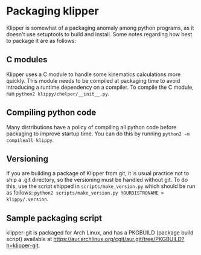 # Packaging klipper

Klipper is somewhat of a packaging anomaly among python programs, as it doesn't
use setuptools to build and install. Some notes regarding how best to package it
are as follows:

## C modules

Klipper uses a C module to handle some kinematics calculations more quickly.
This module needs to be compiled at packaging time to avoid introducing a
runtime dependency on a compiler. To compile the C module, run
`python2 klippy/chelper/__init__.py`.

## Compiling python code

Many distributions have a policy of compiling all python code before packaging
to improve startup time. You can do this by running
`python2 -m compileall klippy`.

## Versioning

If you are building a package of Klipper from git, it is usual practice not to
ship a .git directory, so the versioning must be handled without git. To do
this, use the script shipped in `scripts/make_version.py` which should be run as
follows: `python2 scripts/make_version.py YOURDISTRONAME > klippy/.version`.

## Sample packaging script

klipper-git is packaged for Arch Linux, and has a PKGBUILD (package build
script) available at
https://aur.archlinux.org/cgit/aur.git/tree/PKGBUILD?h=klipper-git.
